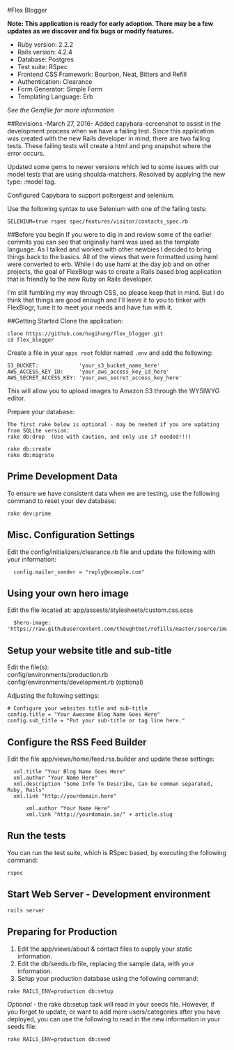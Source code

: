 #Flex Blogger

**Note: This application is ready for early adoption.  There may be a few updates as we discover and fix bugs or modify features.**

* Ruby version: 2.2.2
* Rails version: 4.2.4
* Database:  Postgres
* Test suite:  RSpec
* Frontend CSS Framework: Bourbon, Neat, Bitters and Refill<br>
* Authentication: Clearance
* Form Generator: Simple Form
* Templating Language: Erb

*See the Gemfile for more information*

##Revisions
-March 27, 2016-
Added capybara-screenshot to assist in the development process when we have a failing test.  Since this application was created with the new Rails developer in mind, there are two failing tests.  These failing tests will create a html and png snapshot where the error occurs.

Updated some gems to newer versions which led to some issues with our model tests that are using shoulda-matchers.  Resolved by applying the new type: :model tag.

Configured Capybara to support poltergeist and selenium.

Use the following syntax to use Selenium with one of the failing tests:
```
SELENIUM=true rspec spec/features/visitor/contacts_spec.rb
```


##Before you begin
If you were to dig in and review some of the earlier commits you can see that originally haml was used as the template language.  As I talked and worked with other newbies I decided to bring things back to the basics.  All of the views that were formatted using haml were converted to erb.  While I do use haml at the day job and on other projects, the goal of FlexBlogr was to create a Rails based blog application that is friendly to the new Ruby on Rails developer.

I'm still fumbling my way through CSS, so please keep that in mind.  But I do think that things are good enough and I'll leave it to you to tinker with FlexBlogr, tune it to meet your needs and have fun with it.


##Getting Started
Clone the application:
```
clone https://github.com/hogihung/flex_blogger.git
cd flex_blogger
```


Create a file in your `apps root` folder named `.env` and add the following:
```
S3_BUCKET:             'your_s3_bucket_name_here'
AWS_ACCESS_KEY_ID:     'your_aws_access_key_id_here'
AWS_SECRET_ACCESS_KEY: 'your_aws_secret_access_key_here'
```
This will allow you to upload images to Amazon S3 through the WYSIWYG editor.


Prepare your database:
```
The first rake below is optional - may be needed if you are updating from SQLite version:
rake db:drop  (Use with caution, and only use if needed!!!)

rake db:create
rake db:migrate
```

## Prime Development Data
To ensure we have consistent data when we are testing, use the following command to reset your dev database:

```
rake dev:prime
```

## Misc. Configuration Settings
Edit the config/initializers/clearance.rb file and update the following with your information:

```
  config.mailer_sender = "reply@example.com"
```

## Using your own hero image
Edit the file located at: app/assests/stylesheets/custom.css.scss

```
  $hero-image: 'https://raw.githubusercontent.com/thoughtbot/refills/master/source/images/mountains.png';
```

## Setup your website title and sub-title
Edit the file(s): <br>
config/environments/production.rb <br>
config/environments/development.rb (optional)

Adjusting the following settings:

```
# Configure your websites title and sub-title
config.title = "Your Awesome Blog Name Goes Here"
config.sub_title = "Put your sub-title or tag line here."
```

## Configure the RSS Feed Builder
Edit the file app/views/home/feed.rss.builder and update these settings:

```
  xml.title "Your Blog Name Goes Here"
  xml.author "Your Name Here"
  xml.description "Some Info To Describe, Can be comman separated, Ruby, Rails"
  xml.link "http://yourdomain.here"

      xml.author "Your Name Here"
      xml.link "http://yourdomain.io/" + article.slug
```

## Run the tests
You can run the test suite, which is RSpec based, by executing the following command:

```
rspec
``` 

## Start Web Server - Development environment
```
rails server
```


## Preparing for Production
1.  Edit the app/views/about & contact files to supply your static information.
2.  Edit the db/seeds.rb file, replacing the sample data, with your information.
3.  Setup your production database using the following command:

```
rake RAILS_ENV=production db:setup
```

*Optional* - the rake db:setup task will read in your seeds file.  However, if
you forgot to update, or want to add more users/categories after you have deployed,
you can use the following to read in the new information in your seeds file:

```
rake RAILS_ENV=production db:seed
```



